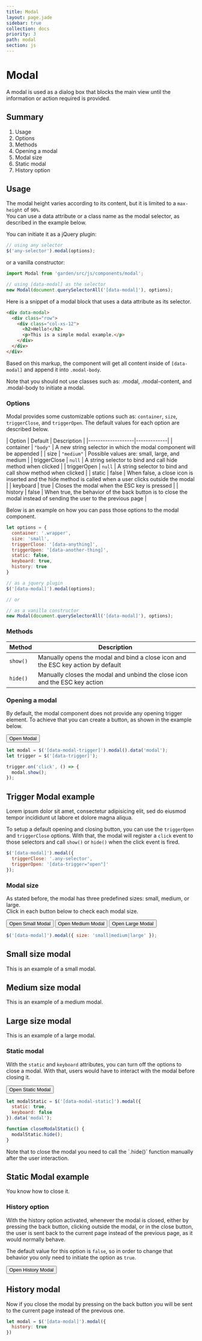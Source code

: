 ```yaml
---
title: Modal
layout: page.jade
sidebar: true
collection: docs
priority: 3
path: modal
section: js
---
```


# Modal
<p class="lead">
  A modal is used as a dialog box that blocks the main view until the
  information or action required is provided.
</p>

## Summary
1. <a data-scroll-usage>Usage</a>
1. <a data-scroll-options>Options</a>
1. <a data-scroll-methods>Methods</a>
1. <a data-scroll-opening>Opening a modal</a>
1. <a data-scroll-size>Modal size</a>
1. <a data-scroll-static>Static modal</a>
1. <a data-scroll-history>History option</a>

## Usage

The modal height varies according to its content, but it is limited to a `max-height` of `90%`.  
You can use a data attribute or a class name as the modal selector, as described in the example below.

You can initiate it as a jQuery plugin:

```js
// using any selector
$('any-selector').modal(options);
```

or a vanilla constructor:

```js
import Modal from 'garden/src/js/components/modal';

// using [data-modal] as the selector
new Modal(document.querySelectorAll('[data-modal]'), options);
```

Here is a snippet of a modal block that uses a data attribute as its selector.

```html
<div data-modal>
  <div class="row">
    <div class="col-xs-12">
      <h2>Hello!</h2>
      <p>This is a simple modal example.</p>
    </div>
  </div>
</div>
```
Based on this markup, the component will get all content inside of `[data-modal]` and append it into `.modal-body`.

<p class="notification notification-warning">
  Note that you should not use classes such as: .modal, .modal-content, and .modal-body to initiate a modal.
</p>

### Options

Modal provides some customizable options such as: `container`, `size`, `triggerClose`, and `triggerOpen`. The default values for each option are described below.

| Option            | Default | Description |
|-------------------|-------------|
| container  | `"body"` | A new string selector in which the modal component will be appended |
| size | `"medium"` | Possible values are: small, large, and medium |
| triggerClose | `null` | A string selector to bind and call hide method when clicked |
| triggerOpen | `null` | A string selector to bind and call show method when clicked |
| static | false | When false, a close icon is inserted and the hide method is called when a user clicks outside the modal  |
| keyboard | true | Closes the modal when the ESC key is pressed |
| history | false | When true, the behavior of the back button is to close the modal instead of sending the user to the previous page |

Below is an example on how you can pass those options to the modal component.

```js
let options = {
  container: '.wrapper',
  size: 'small',
  triggerClose: '[data-anything]',
  triggerOpen: '[data-another-thing]',
  static: false,
  keyboard: true,
  history: true
}

// as a jquery plugin
$('[data-modal]').modal(options);

// or

// as a vanilla constructor
new Modal(document.querySelectorAll('[data-modal]'), options);
```

### Methods

| Method     | Description |
|------------|-----------------------|
| `show()`     | Manually opens the modal and bind a close icon and the ESC key action by default |
| `hide()`     | Manually closes the modal and unbind the close icon and the ESC key action |

### Opening a modal

By default, the modal component does not provide any opening trigger element. To achieve that you can create a button, as shown in the example below.

<div class="example example-code">
  <button class="button button-primary" data-trigger>Open Modal</button>
</div>

```js
let modal = $('[data-modal-trigger]').modal().data('modal');
let trigger = $('[data-trigger]');

trigger.on('click', () => {
  modal.show();
});
```
<div data-modal-trigger class="hide">
  <div class="row">
    <div class="col-xs-12">
      <h2>Trigger Modal example</h2>
      <p>Lorem ipsum dolor sit amet, consectetur adipisicing elit, sed do eiusmod tempor incididunt ut labore et dolore magna aliqua.</p>
    </div>
  </div>
</div>

 To setup a default opening and closing button, you can use the `triggerOpen` and `triggerClose` options. With that, the  modal will register a `click` event to those selectors and call `show()` or `hide()` when the click event is fired.

```js
$('[data-modal]').modal({
  triggerClose: '.any-selector',
  triggerOpen: '[data-trigger="open"]'
});
```

### Modal size

As stated before, the modal has three predefined sizes: small, medium, or large.  
Click in each button below to check each modal size.

<div class="example example-code align-center">
  <button class="button button-primary" data-trigger-small="open">Open Small Modal</button>
  <button class="button button-primary" data-trigger-medium="open">Open Medium Modal</button>
  <button class="button button-primary" data-trigger-large="open">Open Large Modal</button>
</div>

```js
$('[data-modal]').modal({ size: 'small|medium|large' });
```

<div data-modal-small class="hide">
  <div class="row">
    <div class="col-xs-12">
      <h2>Small size modal</h2>
      <p>This is an example of a small modal.</p>
    </div>
  </div>
</div>

<div data-modal-medium class="hide">
  <div class="row">
    <div class="col-xs-12">
      <h2>Medium size modal</h2>
      <p>This is an example of a medium modal.</p>
    </div>
  </div>
</div>

<div data-modal-large class="hide">
  <div class="row">
    <div class="col-xs-12">
      <h2>Large size modal</h2>
      <p>This is an example of a large modal.</p>
    </div>
  </div>
</div>

### Static modal

With the `static` and `keyboard` attributes, you can turn off the options to close a modal.
With that, users would have to interact with the modal before closing it.

<div class="example example-code">
  <button class="button button-primary" data-trigger-static="open">Open Static Modal</button>
</div>

```js
let modalStatic = $('[data-modal-static]').modal({
  static: true,
  keyboard: false
}).data('modal');

function closeModalStatic() {
  modalStatic.hide();
}
```

<p class="notification notification-warning">
  Note that to close the modal you need to call the `.hide()` function manually after the user interaction.
</p>

<div data-modal-static class="hide">
  <div class="row">
    <div class="col-xs-12">
      <h2>Static Modal example</h2>
      <p>You know how to close it.</p>
    </div>
  </div>
</div>

### History option

 With the history option activated, whenever the modal is closed, either by pressing the back button, clicking outside the modal, or in the close button, the user is sent back to the current page instead of the previous page, as it would normally behave.

 The default value for this option is `false`, so in order to change that behavior you only need to initiate the option as `true`.

 <div class="example example-code">
   <button class="button button-primary" data-trigger-history="open">Open History Modal</button>
 </div>

 <div data-modal-history class="hide">
   <div class="row">
     <div class="col-xs-12">
       <h2>History modal</h2>
       <p>Now if you close the modal by pressing on the back button you will be sent to the current page instead of the previous one.</p>
     </div>
   </div>
 </div>


```js
let modal = $('[data-modal]').modal({
  history: true
})
```
